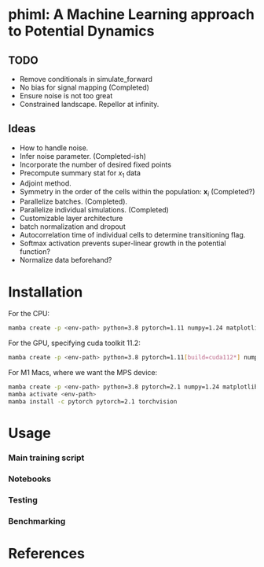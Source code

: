 # phiml: A Machine Learning approach to Potential Dynamics

## TODO

* Remove conditionals in simulate_forward
* No bias for signal mapping (Completed)
* Ensure noise is not too great
* Constrained landscape. Repellor at infinity.

## Ideas

* How to handle noise.
* Infer noise parameter. (Completed-ish)
* Incorporate the number of desired fixed points
* Precompute summary stat for $x_1$ data
* Adjoint method.
* Symmetry in the order of the cells within the population: $\boldsymbol{x}_i$ (Completed?)
* Parallelize batches. (Completed).
* Parallelize individual simulations. (Completed)
* Customizable layer architecture
* batch normalization and dropout
* Autocorrelation time of individual cells to determine transitioning flag. 
* Softmax activation prevents super-linear growth in the potential function?
* Normalize data beforehand?

# Installation
For the CPU:
```bash
mamba create -p <env-path> python=3.8 pytorch=1.11 numpy=1.24 matplotlib= 3.7 pytest=7.4 tqdm ipykernel ipywidgets
```

For the GPU, specifying cuda toolkit 11.2:
```bash
mamba create -p <env-path> python=3.8 pytorch=1.11[build=cuda112*] numpy=1.24 matplotlib= 3.7 pytest=7.4 tqdm ipykernel ipywidgets
```

For M1 Macs, where we want the MPS device:
```bash
mamba create -p <env-path> python=3.8 pytorch=2.1 numpy=1.24 matplotlib= 3.7 pytest=7.4 tqdm ipykernel ipywidgets
mamba activate <env-path>
mamba install -c pytorch pytorch=2.1 torchvision
```

# Usage

### Main training script

### Notebooks

### Testing

### Benchmarking

# References
